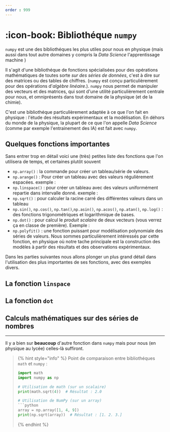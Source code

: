 ```yaml
---
order : 999
---
```

# :icon-book: Bibliothéque `numpy`

`numpy` est une des bibliothéques les plus utiles pour nous en physique (mais aussi dans tout autre domaines y compris la *Data Science* l'apprentissage machine )

Il s'agit d'une bibliothéque de fonctions spécialisées pour des opérations mathématiques de toutes sorte *sur des séries de données*, c'est à dire sur des matrices ou des tables de chiffres. (`numpy` est conçu particulièrement pour des opérations d'*algèbre linéaire*.). `numpy` nous permet de manipuler des vecteurs et des matrices, qui sont d'une utilité particulièrement centrale pour nous, et omniprésents dans tout domaine de la physique (et de la chimie).

C'est une bibliothéque particulièrement adaptée à ce que l'on fait en physique : l'étude des résultats expérimentaux et la modélisation. En déhors du monde de la physique, la plupart de ce que l'on appelle *Data Science* (comme par exemple l'entrainement des IA) est fait avec `numpy`.


## Quelques fonctions importantes

Sans entrer trop en détail voici une (très) petites liste des fonctions que l'on utilisera de temps, et certaines plutôt souvent 

- `np.array()` : la commande pour créer un tableau/série de valeurs. 
- `np.arange()` : Pour créer un tableau avec des valeurs régulièrement espacées. exemple :
- `np.linspace()` : pour créer un tableau avec des valeurs uniformément repartie dans intervalle donné. exemple : 
- `np.sqrt()` : pour calculer la racine carré des différentes valeurs dans un tableau
- `np.sin()`, `np.cos()`, `np.tan()`,`np.asin()`, `np.acos()`, `np.atan()`, `np.log()` : des fonctions trigonométriques et logarithmique de bases. 
- `np.dot()` : pour calcul le *produit scalaire* de deux vecteurs (vous verrez ça en classe de première). Exemple : 
- `np.polyfit()` : une fonction puissant pour modélisation polynomiale des séries de valeurs. Nous sommes particulièrement intéressés par cette fonction, en physique où notre tache principale est la construction des modèles à partir des résultats et des observations expérimentaux.

Dans les parties suivantes nous allons plonger un plus grand détail dans l'utilisation des plus importantes de ses fonctions, avec des exemples divers. 

## La fonction `linspace`


## La fonction `dot`

## Calculs mathématiques sur des séries de nombres

---
Il y a bien sur **beaucoup** d'autre fonction dans `numpy` mais pour nous (en physique au lycée) celles-là suffiront. 

> {% hint style="info" %}
> Point de comparaison entre bibliothéques `math` et `numpy` :
> 
> ```python
> import math
> import numpy as np
> 
> # Utilisation de math (sur un scalaire)
> print(math.sqrt(4))  # Résultat : 2.0
> 
> # Utilisation de NumPy (sur un array)
> ```python
> array = np.array([1, 4, 9])
> print(np.sqrt(array))  # Résultat : [1. 2. 3.]
> ```
> {% endhint %}
